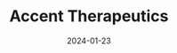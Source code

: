 ---  
layout: startup_page  
title: "Accent Therapeutics"  
id: "accenttx.com"  
permalink: "/accenttherapeuticsaccenttx.com01232024/"  
website: "https://www.accenttx.com/"  
funding_round: "Series C"  
funding_amount: "$75M"  
investors: "Mirae Asset Capital Life Science, Mirae Asset Capital, Mirae Asset Venture Investment, Bristol Myers Squibb, Johnson & Johnson Innovation – JJDC, Inc., The Column Group, Atlas Venture, Droia Ventures, GV, EcoR1 Capital, AbbVie Ventures, The Mark Foundation for Cancer Research, Timefolio Capital"  
about: "Accent Therapeutics is a biopharmaceutical company developing a new class of small molecule precision cancer therapies targeting critical intracellular dependencies across various cancer types. Their lead programs include a first-in-class DHX9 inhibitor and a potentially best-in-class KIF18A inhibitor, designed to address high unmet needs in specific cancer indications. The company leverages expertise in RNA-modifying proteins and systematic mapping for drug discovery."  
markets: "Biopharmaceutical, Oncology, Cancer Therapeutics, Biotechnology, Drug Discovery, Other Pharmaceuticals and Biotechnology, Life Sciences"  
hq: "Lexington, Massachusetts, United States"  
founded_year: "2017"  
linkedin: "https://www.linkedin.com/company/accenttherapeutics/"  
twitter: "https://twitter.com/accent_tx"  
instagram: ""  
facebook: ""  
crunchbase: "https://www.crunchbase.com/organization/accent-therapeutics"  
pitchbook: "https://pitchbook.com/profiles/company/228849-13"  

date_display: "23-Jan-2024"  
date: "2024-01-23"

# SEO Optimization  
meta_title: "Accent Therapeutics - Series C Funding ($75M)"  
meta_description: "Accent Therapeutics, Accent Therapeutics is a biopharmaceutical company developing a new class of small molecule precision cancer therapies targeting critical intracellula..."  
meta_keywords: "Accent Therapeutics, Biopharmaceutical, Oncology, Cancer Therapeutics, Biotechnology, Drug Discovery, Other Pharmaceuticals and Biotechnology, Life Sciences, Series C funding"  
canonical_url: "https://startup.projectstartups.com/accenttherapeuticsaccenttx.com01232024/"  
---